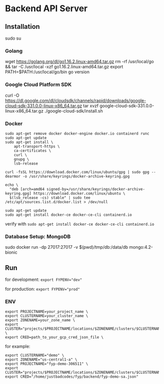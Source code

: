 # Backend API Server

## Installation

sudo su

### Golang

wget https://golang.org/dl/go1.16.2.linux-amd64.tar.gz
rm -rf /usr/local/go && tar -C /usr/local -xzf go1.16.2.linux-amd64.tar.gz
export PATH=$PATH:/usr/local/go/bin
go version

### Google Cloud Platform SDK

curl -O https://dl.google.com/dl/cloudsdk/channels/rapid/downloads/google-cloud-sdk-331.0.0-linux-x86_64.tar.gz
tar xvzf google-cloud-sdk-331.0.0-linux-x86_64.tar.gz
./google-cloud-sdk/install.sh

### Docker
```
sudo apt-get remove docker docker-engine docker.io containerd runc
sudo apt-get update
sudo apt-get install \
    apt-transport-https \
    ca-certificates \
    curl \
    gnupg \
    lsb-release

curl -fsSL https://download.docker.com/linux/ubuntu/gpg | sudo gpg --dearmor -o /usr/share/keyrings/docker-archive-keyring.gpg

echo \
  "deb [arch=amd64 signed-by=/usr/share/keyrings/docker-archive-keyring.gpg] https://download.docker.com/linux/ubuntu \
  $(lsb_release -cs) stable" | sudo tee /etc/apt/sources.list.d/docker.list > /dev/null

sudo apt-get update
sudo apt-get install docker-ce docker-ce-cli containerd.io
```

verify with
`sudo apt-get install docker-ce docker-ce-cli containerd.io`

### Database Setup: MongoDB

sudo docker run -dp 27017:27017 -v $(pwd)/tmp/db:/data/db mongo:4.2-bionic


## Run

for development:
`export FYPENV="dev"`

for production:
`export FYPENV="prod"`

### ENV
```
export PROJECTNAME=your_project_name \
export CLUSTERNAME=your_cluster_name \
export ZONENAME=your_zone_name \
export CLUSTER="projects/$PROJECTNAME/locations/$ZONENAME/clusters/$CLUSTERNAME" \
export CRED=path_to_your_gcp_cred_json_file \
```

for example:
```
export CLUSTERNAME="demo" \
export ZONENAME="us-central1-a" \
export PROJECTNAME="fyp-demo-306511" \
export CLUSTER="projects/$PROJECTNAME/locations/$ZONENAME/clusters/$CLUSTERNAME"
export CRED="/home/justbadcodes/fyp/backend/fyp-demo-sa.json"
```

